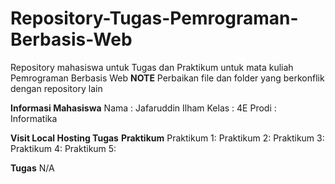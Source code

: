 # Repository-Tugas-Pemrograman-Berbasis-Web
Repository mahasiswa untuk Tugas dan Praktikum untuk mata kuliah Pemrograman Berbasis Web
**NOTE** Perbaikan file dan folder yang berkonflik dengan repository lain

**Informasi Mahasiswa**
Nama   :  Jafaruddin Ilham
Kelas  :  4E
Prodi  :  Informatika

**Visit Local Hosting Tugas**
**Praktikum**
Praktikum 1:
Praktikum 2:
Praktikum 3:
Praktikum 4:
Praktikum 5:

**Tugas**
N/A

